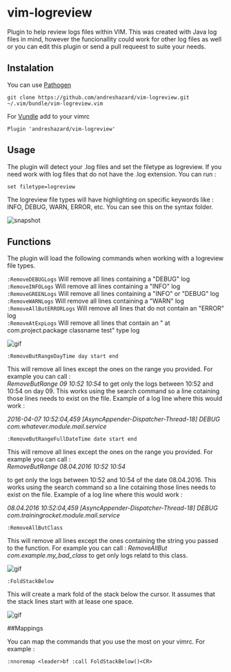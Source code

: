 # vim-logreview

Plugin to help review logs files within VIM.
This was created with Java log files in mind, however the funcionallity could work
for other log files as well or you can edit this plugin or send a pull requeest to suite your needs.

## Instalation

You can use [Pathogen](https://github.com/tpope/vim-pathogen)
```
git clone https://github.com/andreshazard/vim-logreview.git
~/.vim/bundle/vim-logreview.vim
```
For [Vundle](https://github.com/VundleVim/Vundle.vim)
add to your vimrc
```
Plugin 'andreshazard/vim-logreview'
```

## Usage

The plugin will detect your .log files and set the filetype as logreview.
If you need work with log files  that do not have the .log extension.
You can run :

```
set filetype=logreview
```

The logreview file types will have highlighting on specific keywords like : INFO, DEBUG, WARN, ERROR, etc. You can see
this on the syntax folder.

![snapshot](http://i.imgur.com/uQoem3G.png)


## Functions

The plugin will load the following commands when working with a logreview file types.

`:RemoveDEBUGLogs` Will remove all lines containing a "DEBUG" log <br>
`:RemoveINFOLogs` Will remove all lines containing a "INFO" log <br>
`:RemoveGREENLogs` Will remove all lines containing a "INFO" or "DEBUG" log <br>
`:RemoveWARNLogs` Will remove all lines containing a "WARN" log <br>
`:RemoveAllButERRORLogs` Will remove all lines that do not contain an "ERROR" log <br>
`:RemoveAtExpLogs` Will remove all lines that contain an " at com.project.package classname test" type log <br>

![gif](http://i.imgur.com/ppv97Qx.gif)

`:RemoveButRangeDayTime day start end`<br>

This will remove all lines except the ones on the range you provided. For example you can call : <br>
*RemoveButRange 09 10:52 10:54* 
to get only the logs between 10:52 and 10:54 on day 09. This works
using the search command so a line cotaining those lines needs to exist on the file.
Example of a log line where this would work :<br> 

*2016-04-07 10:52:04,459 [AsyncAppender-Dispatcher-Thread-18] DEBUG com.whatever.module.mail.service*

`:RemoveButRangeFullDateTime date start end`<br>

This will remove all lines except the ones on the range you provided. For example you can call : <br>
*RemoveButRange 08.04.2016 10:52 10:54* <br>

to get only the logs between 10:52 and 10:54 of the date 08.04.2016. This works
using the search command so a line cotaining those lines needs to exist on the file.
Example of a log line where this would work :<br> 

*08.04.2016 10:52:04,459 [AsyncAppender-Dispatcher-Thread-18] DEBUG com.trainingrocket.module.mail.service*

`:RemoveAllButClass`<br>

This will remove all lines except the ones containing the string you passed to the function.
For example you can call :
*RemoveAllBut com.example.my_bad_class* to get only logs relatd to this class.

![gif](http://i.imgur.com/VsouksS.gif)

`:FoldStackBelow`<br>

This will create a mark fold of the stack below the cursor. It assumes that the stack lines start
with at lease one space.

![gif](http://i.imgur.com/rrVUKji.gif)

##Mappings

You can map the commands that you use the most on your vimrc. 
For example : 

`:nnoremap <leader>bf :call FoldStackBelow()<CR>`

